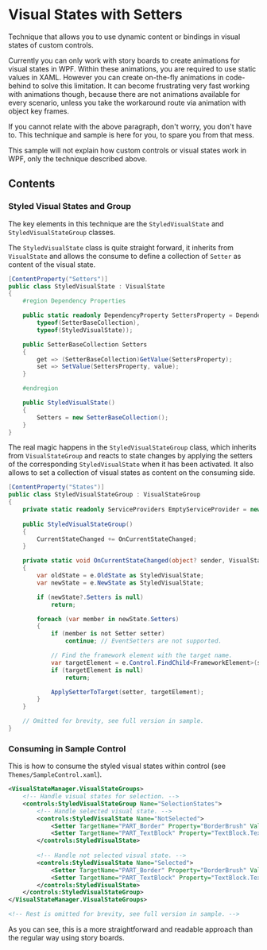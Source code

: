 # Visual States with Setters
Technique that allows you to use dynamic content or bindings in visual states of custom controls. 

Currently you can only work with story boards to create animations for visual states in WPF. Within these animations, you are required to use static values in XAML. However you can create on-the-fly animations in code-behind to solve this limitation. It can become frustrating very fast working with animations though, because there are not animations available for every scenario, unless you take the workaround route via animation with object key frames.

If you cannot relate with the above paragraph, don't worry, you don't have to. This technique and sample is here for you, to spare you from that mess. 

This sample will not explain how custom controls or visual states work in WPF, only the technique described above. 

## Contents
### Styled Visual States and Group
The key elements in this technique are the `StyledVisualState` and `StyledVisualStateGroup` classes.

The `StyledVisualState` class is quite straight forward, it inherits from `VisualState` and allows the consume to define a collection of `Setter` as content of the visual state. 

```csharp
[ContentProperty("Setters")]
public class StyledVisualState : VisualState
{
    #region Dependency Properties

    public static readonly DependencyProperty SettersProperty = DependencyProperty.Register(nameof(Setters),
        typeof(SetterBaseCollection),
        typeof(StyledVisualState));

    public SetterBaseCollection Setters
    {
        get => (SetterBaseCollection)GetValue(SettersProperty);
        set => SetValue(SettersProperty, value);
    }

    #endregion

    public StyledVisualState()
    {
        Setters = new SetterBaseCollection();
    }
}
```

The real magic happens in the `StyledVisualStateGroup` class, which inherits from `VisualStateGroup` and reacts to state changes by applying the setters of the corresponding `StyledVisualState` when it has been activated. It also allows to set a collection of visual states as content on the consuming side. 

```csharp
[ContentProperty("States")]
public class StyledVisualStateGroup : VisualStateGroup
{
    private static readonly ServiceProviders EmptyServiceProvider = new();
    
    public StyledVisualStateGroup()
    {
        CurrentStateChanged += OnCurrentStateChanged;
    }

    private static void OnCurrentStateChanged(object? sender, VisualStateChangedEventArgs e)
    {
        var oldState = e.OldState as StyledVisualState;
        var newState = e.NewState as StyledVisualState;

        if (newState?.Setters is null)
            return;

        foreach (var member in newState.Setters)
        {
            if (member is not Setter setter)
                continue; // EventSetters are not supported.

            // Find the framework element with the target name.
            var targetElement = e.Control.FindChild<FrameworkElement>(setter.TargetName);
            if (targetElement is null)
                return;

            ApplySetterToTarget(setter, targetElement);
        }
    }

    // Omitted for brevity, see full version in sample.
}
```

### Consuming in Sample Control
This is how to consume the styled visual states within control (see `Themes/SampleControl.xaml`).

```xml
<VisualStateManager.VisualStateGroups>
    <!-- Handle visual states for selection. -->
    <controls:StyledVisualStateGroup Name="SelectionStates">
        <!-- Handle selected visual state. -->
        <controls:StyledVisualState Name="NotSelected">
            <Setter TargetName="PART_Border" Property="BorderBrush" Value="{DynamicResource BorderBrush}" />
            <Setter TargetName="PART_TextBlock" Property="TextBlock.Text" Value="Click me." />
        </controls:StyledVisualState>
        
        <!-- Handle not selected visual state. -->
        <controls:StyledVisualState Name="Selected">
            <Setter TargetName="PART_Border" Property="BorderBrush" Value="{DynamicResource HighlightBrush}" />
            <Setter TargetName="PART_TextBlock" Property="TextBlock.Text" Value="Yes! Click me again." />
        </controls:StyledVisualState>
    </controls:StyledVisualStateGroup>
</VisualStateManager.VisualStateGroups>

<!-- Rest is omitted for brevity, see full version in sample. -->
```

As you can see, this is a more straightforward and readable approach than the regular way using story boards. 
